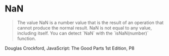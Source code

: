# NaN

> The value NaN is a number value that is the result of an operation that cannot produce the normal result. NaN is not equal to any value, including itself. You can detect \`NaN\`  with the \`isNaN\(number\)\` function.

Douglas Crockford, JavaScript: The Good Parts 1st Edition, P8

